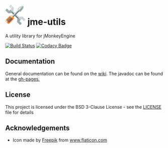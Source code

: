 # ![jme-utils](icon-64.png) jme-utils
A utility library for jMonkeyEngine

[![Build Status](https://travis-ci.com/rvandoosselaer/jme-utils.svg?branch=master)](https://travis-ci.com/rvandoosselaer/jme-utils) [![Codacy Badge](https://api.codacy.com/project/badge/Grade/fdefe2e68d20467abde36a1599cd6b15)](https://www.codacy.com/manual/rvandoosselaer/jme-utils?utm_source=github.com&amp;utm_medium=referral&amp;utm_content=rvandoosselaer/jme-utils&amp;utm_campaign=Badge_Grade)

## Documentation
General documentation can be found on the [wiki](https://github.com/rvandoosselaer/jme-utils/wiki). The javadoc can be found at the [gh-pages.](https://rvandoosselaer.github.io/jme-utils/1.0.0-SNAPSHOT/javadoc/index.html)

<!--
## Usage
The library is available on [bintray](https://bintray.com/remyvd/rvandoosselaer/jme-utils) and can be included in your build tool.

Gradle snippet:
```gradle
compile 'org.randomstack:jme3-utils:0.2.0'
```

Maven snippet:
```xml
<dependency>
  <groupId>org.randomstack</groupId>
  <artifactId>jme3-utils</artifactId>
  <version>0.2.0</version>
</dependency>
```

The repository should be added to your build file. Instructions can be found [here.](https://bintray.com/randomstack/RandomStack/Jme3-utils)
-->
<!--
## How to build
This library uses gradle as build system, and comes with the gradle wrapper included. So no prior installation on your computer is required!
You can just use the `gradlew` or `gradlew.bat` executables in the root of the sources.

To run a full build, use:
```bash
$ ./gradlew build
```

To get an overview of all gradle tasks use:
```bash
$ ./gradlew tasks
```
-->
<!--
## Contributing
If you have a bug or an idea, browse the open issues before opening a new one.

Please read [CONTRIBUTING.md](CONTRIBUTING.md) for details on our code of conduct, and the process for submitting pull requests to us.
-->

## License
This project is licensed under the BSD 3-Clause License - see the [LICENSE](LICENSE) file for details

## Acknowledgements
-   Icon made by [Freepik](https://www.freepik.com/home) from www.flaticon.com
